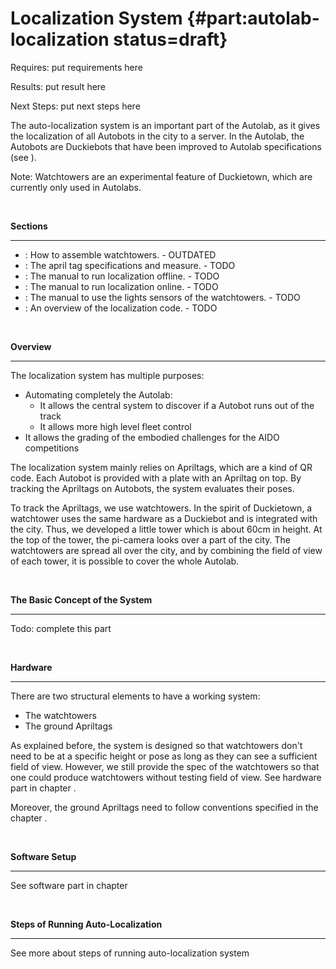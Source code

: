 # Localization System {#part:autolab-localization status=draft}

<div class='requirements' markdown="1">

Requires: put requirements here

Results: put result here

Next Steps: put next steps here
</div>


The auto-localization system is an important part of the Autolab, as it gives the localization of all Autobots in the city to a server. In the Autolab, the Autobots are Duckiebots that have been improved to Autolab specifications (see [](#autolab-autobot-specs)).

Note: Watchtowers are an experimental feature of Duckietown, which are currently only used in Autolabs.

$~$

**Sections**

___

* [](#localization-watchtower-hardware): How to assemble watchtowers. - OUTDATED
* [](#localization-apriltags-specs): The april tag specifications and measure. - TODO
* [](#localization-offline): The manual to run localization offline. - TODO
* [](#localization-online): The manual to run localization online. - TODO
* [](#light-sensors): The manual to use the lights sensors of the watchtowers. - TODO
* [](#localization-software): An overview of the localization code. - TODO

$~$

**Overview**

___
The localization system has multiple purposes: 

* Automating completely the Autolab:
  * It allows the central system to discover if a Autobot runs out of the track
  * It allows more high level fleet control
* It allows the grading of the embodied challenges for the AIDO competitions

The localization system mainly relies on Apriltags, which are a kind of QR code. Each Autobot is provided with a plate with an Apriltag on top. By tracking the Apriltags on Autobots, the system evaluates their poses.

To track the Apriltags, we use watchtowers. In the spirit of Duckietown, a watchtower uses the same hardware as a Duckiebot and is integrated with the city. Thus, we developed a little tower which is about 60cm in height. At the top of the tower, the  pi-camera looks over a part of the city. The watchtowers are spread all over the city, and by combining the field of view of each tower, it is possible to cover the whole Autolab.

$~$

**The Basic Concept of the System**
___


Todo: complete this part

$~$

**Hardware**
___

There are two structural elements to have a working system:

* The watchtowers
* The ground Apriltags

As explained before, the system is designed so that watchtowers don't need to be at a specific height or pose as long as they can see a sufficient field of view. However, we still provide the spec of the watchtowers so that one could produce watchtowers without testing field of view. See hardware part in chapter [](#localization-watchtower-hardware).

Moreover, the ground Apriltags need to follow conventions specified in the chapter [](#localization-apriltags-specs).


$~$

**Software Setup**
___


See software part in chapter [](#auto-localization-software)

$~$

**Steps of Running Auto-Localization**
___


See more about steps of running auto-localization system [](#auto-localization-operation-procedure)
